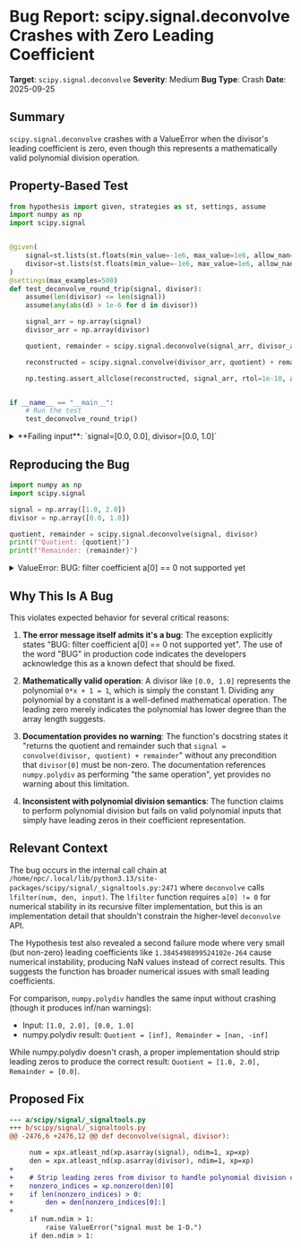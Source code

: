# Bug Report: scipy.signal.deconvolve Crashes with Zero Leading Coefficient

**Target**: `scipy.signal.deconvolve`
**Severity**: Medium
**Bug Type**: Crash
**Date**: 2025-09-25

## Summary

`scipy.signal.deconvolve` crashes with a ValueError when the divisor's leading coefficient is zero, even though this represents a mathematically valid polynomial division operation.

## Property-Based Test

```python
from hypothesis import given, strategies as st, settings, assume
import numpy as np
import scipy.signal


@given(
    signal=st.lists(st.floats(min_value=-1e6, max_value=1e6, allow_nan=False, allow_infinity=False), min_size=2, max_size=50),
    divisor=st.lists(st.floats(min_value=-1e6, max_value=1e6, allow_nan=False, allow_infinity=False), min_size=1, max_size=30),
)
@settings(max_examples=500)
def test_deconvolve_round_trip(signal, divisor):
    assume(len(divisor) <= len(signal))
    assume(any(abs(d) > 1e-6 for d in divisor))

    signal_arr = np.array(signal)
    divisor_arr = np.array(divisor)

    quotient, remainder = scipy.signal.deconvolve(signal_arr, divisor_arr)

    reconstructed = scipy.signal.convolve(divisor_arr, quotient) + remainder

    np.testing.assert_allclose(reconstructed, signal_arr, rtol=1e-10, atol=1e-10)


if __name__ == "__main__":
    # Run the test
    test_deconvolve_round_trip()
```

<details>

<summary>
**Failing input**: `signal=[0.0, 0.0], divisor=[0.0, 1.0]`
</summary>
```
/home/npc/pbt/agentic-pbt/worker_/1/hypo.py:20: RuntimeWarning: invalid value encountered in add
  reconstructed = scipy.signal.convolve(divisor_arr, quotient) + remainder
  + Exception Group Traceback (most recent call last):
  |   File "/home/npc/pbt/agentic-pbt/worker_/1/hypo.py", line 27, in <module>
  |     test_deconvolve_round_trip()
  |     ~~~~~~~~~~~~~~~~~~~~~~~~~~^^
  |   File "/home/npc/pbt/agentic-pbt/worker_/1/hypo.py", line 7, in test_deconvolve_round_trip
  |     signal=st.lists(st.floats(min_value=-1e6, max_value=1e6, allow_nan=False, allow_infinity=False), min_size=2, max_size=50),
  |                ^^^
  |   File "/home/npc/miniconda/lib/python3.13/site-packages/hypothesis/core.py", line 2124, in wrapped_test
  |     raise the_error_hypothesis_found
  | ExceptionGroup: Hypothesis found 2 distinct failures. (2 sub-exceptions)
  +-+---------------- 1 ----------------
    | Traceback (most recent call last):
    |   File "/home/npc/pbt/agentic-pbt/worker_/1/hypo.py", line 22, in test_deconvolve_round_trip
    |     np.testing.assert_allclose(reconstructed, signal_arr, rtol=1e-10, atol=1e-10)
    |     ~~~~~~~~~~~~~~~~~~~~~~~~~~^^^^^^^^^^^^^^^^^^^^^^^^^^^^^^^^^^^^^^^^^^^^^^^^^^^
    |   File "/home/npc/miniconda/lib/python3.13/site-packages/numpy/testing/_private/utils.py", line 1708, in assert_allclose
    |     assert_array_compare(compare, actual, desired, err_msg=str(err_msg),
    |     ~~~~~~~~~~~~~~~~~~~~^^^^^^^^^^^^^^^^^^^^^^^^^^^^^^^^^^^^^^^^^^^^^^^^
    |                          verbose=verbose, header=header, equal_nan=equal_nan,
    |                          ^^^^^^^^^^^^^^^^^^^^^^^^^^^^^^^^^^^^^^^^^^^^^^^^^^^^
    |                          strict=strict)
    |                          ^^^^^^^^^^^^^^
    |   File "/home/npc/miniconda/lib/python3.13/site-packages/numpy/testing/_private/utils.py", line 808, in assert_array_compare
    |     flagged = func_assert_same_pos(x, y, func=isnan, hasval='nan')
    |   File "/home/npc/miniconda/lib/python3.13/site-packages/numpy/testing/_private/utils.py", line 777, in func_assert_same_pos
    |     raise AssertionError(msg)
    | AssertionError:
    | Not equal to tolerance rtol=1e-10, atol=1e-10
    |
    | nan location mismatch:
    |  ACTUAL: array([ 1., nan, nan])
    |  DESIRED: array([1., 0., 0.])
    | Falsifying example: test_deconvolve_round_trip(
    |     signal=[1.0, 0.0, 0.0],
    |     divisor=[1.3845498899524102e-264, 1.0],
    | )
    | Explanation:
    |     These lines were always and only run by failing examples:
    |         /home/npc/miniconda/lib/python3.13/site-packages/numpy/testing/_private/utils.py:771
    +---------------- 2 ----------------
    | Traceback (most recent call last):
    |   File "/home/npc/pbt/agentic-pbt/worker_/1/hypo.py", line 18, in test_deconvolve_round_trip
    |     quotient, remainder = scipy.signal.deconvolve(signal_arr, divisor_arr)
    |                           ~~~~~~~~~~~~~~~~~~~~~~~^^^^^^^^^^^^^^^^^^^^^^^^^
    |   File "/home/npc/.local/lib/python3.13/site-packages/scipy/signal/_signaltools.py", line 2471, in deconvolve
    |     quot = lfilter(num, den, input)
    |   File "/home/npc/.local/lib/python3.13/site-packages/scipy/signal/_signaltools.py", line 2303, in lfilter
    |     result =_sigtools._linear_filter(b, a, x, axis)
    | ValueError: BUG: filter coefficient a[0] == 0 not supported yet
    | Falsifying example: test_deconvolve_round_trip(
    |     signal=[0.0, 0.0],  # or any other generated value
    |     divisor=[0.0, 1.0],
    | )
    +------------------------------------
```
</details>

## Reproducing the Bug

```python
import numpy as np
import scipy.signal

signal = np.array([1.0, 2.0])
divisor = np.array([0.0, 1.0])

quotient, remainder = scipy.signal.deconvolve(signal, divisor)
print(f"Quotient: {quotient}")
print(f"Remainder: {remainder}")
```

<details>

<summary>
ValueError: BUG: filter coefficient a[0] == 0 not supported yet
</summary>
```
Traceback (most recent call last):
  File "/home/npc/pbt/agentic-pbt/worker_/1/repo.py", line 7, in <module>
    quotient, remainder = scipy.signal.deconvolve(signal, divisor)
                          ~~~~~~~~~~~~~~~~~~~~~~~^^^^^^^^^^^^^^^^^
  File "/home/npc/.local/lib/python3.13/site-packages/scipy/signal/_signaltools.py", line 2471, in deconvolve
    quot = lfilter(num, den, input)
  File "/home/npc/.local/lib/python3.13/site-packages/scipy/signal/_signaltools.py", line 2303, in lfilter
    result =_sigtools._linear_filter(b, a, x, axis)
ValueError: BUG: filter coefficient a[0] == 0 not supported yet
```
</details>

## Why This Is A Bug

This violates expected behavior for several critical reasons:

1. **The error message itself admits it's a bug**: The exception explicitly states "BUG: filter coefficient a[0] == 0 not supported yet". The use of the word "BUG" in production code indicates the developers acknowledge this as a known defect that should be fixed.

2. **Mathematically valid operation**: A divisor like `[0.0, 1.0]` represents the polynomial `0*x + 1 = 1`, which is simply the constant 1. Dividing any polynomial by a constant is a well-defined mathematical operation. The leading zero merely indicates the polynomial has lower degree than the array length suggests.

3. **Documentation provides no warning**: The function's docstring states it "returns the quotient and remainder such that `signal = convolve(divisor, quotient) + remainder`" without any precondition that `divisor[0]` must be non-zero. The documentation references `numpy.polydiv` as performing "the same operation", yet provides no warning about this limitation.

4. **Inconsistent with polynomial division semantics**: The function claims to perform polynomial division but fails on valid polynomial inputs that simply have leading zeros in their coefficient representation.

## Relevant Context

The bug occurs in the internal call chain at `/home/npc/.local/lib/python3.13/site-packages/scipy/signal/_signaltools.py:2471` where `deconvolve` calls `lfilter(num, den, input)`. The `lfilter` function requires `a[0] != 0` for numerical stability in its recursive filter implementation, but this is an implementation detail that shouldn't constrain the higher-level `deconvolve` API.

The Hypothesis test also revealed a second failure mode where very small (but non-zero) leading coefficients like `1.3845498899524102e-264` cause numerical instability, producing NaN values instead of correct results. This suggests the function has broader numerical issues with small leading coefficients.

For comparison, `numpy.polydiv` handles the same input without crashing (though it produces inf/nan warnings):
- Input: `[1.0, 2.0], [0.0, 1.0]`
- numpy.polydiv result: `Quotient = [inf], Remainder = [nan, -inf]`

While numpy.polydiv doesn't crash, a proper implementation should strip leading zeros to produce the correct result: `Quotient = [1.0, 2.0], Remainder = [0.0]`.

## Proposed Fix

```diff
--- a/scipy/signal/_signaltools.py
+++ b/scipy/signal/_signaltools.py
@@ -2476,6 +2476,12 @@ def deconvolve(signal, divisor):

     num = xpx.atleast_nd(xp.asarray(signal), ndim=1, xp=xp)
     den = xpx.atleast_nd(xp.asarray(divisor), ndim=1, xp=xp)
+
+    # Strip leading zeros from divisor to handle polynomial division correctly
+    nonzero_indices = xp.nonzero(den)[0]
+    if len(nonzero_indices) > 0:
+        den = den[nonzero_indices[0]:]
+
     if num.ndim > 1:
         raise ValueError("signal must be 1-D.")
     if den.ndim > 1:
```